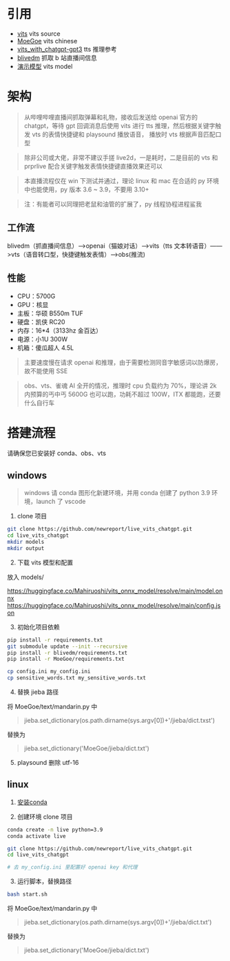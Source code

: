 # 引用

- [vits](https://github.com/jaywalnut310/vits) vits source
- [MoeGoe](https://github.com/CjangCjengh/MoeGoe.git) vits chinese
- [vits_with_chatgpt-gpt3](https://github.com/Paraworks/vits_with_chatgpt-gpt3) tts 推理参考
- [blivedm](https://github.com/xfgryujk/blivedm/tree/master) 抓取 b 站直播间信息
- [演示模型](https://huggingface.co/Mahiruoshi/vits_onnx_model/tree/main) vits model

# 架构
> 从哔哩哔哩直播间抓取弹幕和礼物，接收后发送给 openai 官方的 chatgpt，等待 gpt 回调消息后使用 vits 进行 tts 推理，然后根据关键字触发 vts 的表情快捷键和 playsound 播放语音， 播放时 vts 根据声音匹配口型  

> 除非公司或大佬，非常不建议手搓 live2d，一是耗时，二是目前的 vts 和 prprlive 配合关键字触发表情快捷键直播效果还可以  

>  本直播流程仅在 win 下测试并通过，理论 linux 和 mac 在合适的 py 环境中也能使用，py 版本 3.6 ~ 3.9，不要用 3.10+  

>  注：有能者可以同理把老鼠和油管的扩展了，py 线程协程进程鲨我

## 工作流
blivedm（抓直播间信息）——>openai（猫娘对话）——>vits（tts 文本转语音）——>vts（语音转口型，快捷键触发表情）——>obs(推流)

## 性能
- CPU：5700G
- GPU：核显
- 主板：华硕 B550m TUF
- 硬盘：凯侠 RC20
- 内存：16*4（3133hz 金百达）
- 电源：小1U 300W
- 机箱：傻瓜超人 4.5L
> 主要速度慢在请求 openai 和推理，由于需要检测同音字敏感词以防爆房，故不能使用 SSE

> obs、vts、雀魂 AI 全开的情况，推理时 cpu 负载约为 70%，理论讲 2k 内预算的丐中丐 5600G 也可以跑，功耗不超过 100W，ITX 都能跑，还要什么自行车


# 搭建流程
请确保您已安装好 conda、obs、vts
## windows
> windows 请 conda 图形化新建环境，并用 conda 创建了 python 3.9 环境，launch 了 vscode
1. clone 项目
```bash
git clone https://github.com/newreport/live_vits_chatgpt.git
cd live_vits_chatgpt
mkdir models
mkdir output
```
2. 下载 vits 模型和配置

放入 models/

https://huggingface.co/Mahiruoshi/vits_onnx_model/resolve/main/model.onnx 
https://huggingface.co/Mahiruoshi/vits_onnx_model/resolve/main/config.json

3. 初始化项目依赖
```bash
pip install -r requirements.txt
git submodule update --init --recursive
pip install -r blivedm/requirements.txt
pip install -r MoeGoe/requirements.txt

cp config.ini my_config.ini
cp sensitive_words.txt my_sensitive_words.txt
```

4. 替换 jieba 路径

将 MoeGoe/text/mandarin.py 中 
> jieba.set_dictionary(os.path.dirname(sys.argv[0])+'/jieba/dict.txst')

替换为

> jieba.set_dictionary('MoeGoe/jieba/dict.txt')

5. playsound 删除 utf-16

## linux
1. [安装conda](https://newreport.top/2023-02-28/ubuntu-amd-centos-install-conda/)

2. 创建环境 clone 项目

```bash
conda create -n live python=3.9
conda activate live

git clone https://github.com/newreport/live_vits_chatgpt.git
cd live_vits_chatgpt

# 去 my_config.ini 里配置好 openai key 和代理
```
3. 运行脚本，替换路径
```bash
bash start.sh
```
将 MoeGoe/text/mandarin.py 中 
> jieba.set_dictionary(os.path.dirname(sys.argv[0])+'/jieba/dict.txt')

替换为

> jieba.set_dictionary('MoeGoe/jieba/dict.txt')